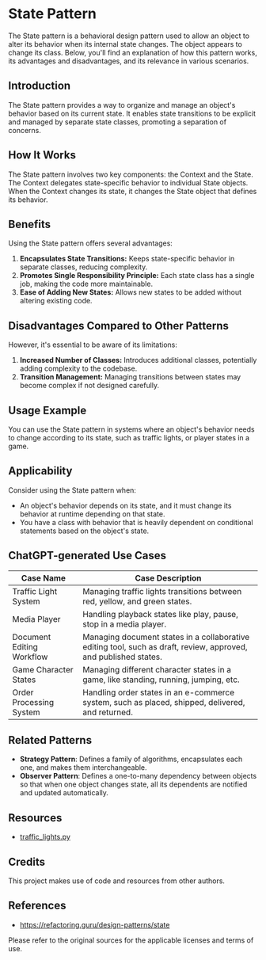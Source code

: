 # State Pattern

The State pattern is a behavioral design pattern used to allow an object to alter its behavior when its internal state changes. The object appears to change its class. Below, you'll find an explanation of how this pattern works, its advantages and disadvantages, and its relevance in various scenarios.

## Introduction

The State pattern provides a way to organize and manage an object's behavior based on its current state. It enables state transitions to be explicit and managed by separate state classes, promoting a separation of concerns.

## How It Works

The State pattern involves two key components: the Context and the State. The Context delegates state-specific behavior to individual State objects. When the Context changes its state, it changes the State object that defines its behavior.

## Benefits

Using the State pattern offers several advantages:

1. **Encapsulates State Transitions:** Keeps state-specific behavior in separate classes, reducing complexity.
2. **Promotes Single Responsibility Principle:** Each state class has a single job, making the code more maintainable.
3. **Ease of Adding New States:** Allows new states to be added without altering existing code.

## Disadvantages Compared to Other Patterns

However, it's essential to be aware of its limitations:

1. **Increased Number of Classes:** Introduces additional classes, potentially adding complexity to the codebase.
2. **Transition Management:** Managing transitions between states may become complex if not designed carefully.

## Usage Example

You can use the State pattern in systems where an object's behavior needs to change according to its state, such as traffic lights, or player states in a game.

## Applicability

Consider using the State pattern when:
- An object's behavior depends on its state, and it must change its behavior at runtime depending on that state.
- You have a class with behavior that is heavily dependent on conditional statements based on the object's state.

## ChatGPT-generated Use Cases
| Case Name                 | Case Description                                                                                                   |
|---------------------------|---------------------------------------------------------------------------------------------------------------------|
| Traffic Light System      | Managing traffic lights transitions between red, yellow, and green states.                                           |
| Media Player              | Handling playback states like play, pause, stop in a media player.                                                   |
| Document Editing Workflow | Managing document states in a collaborative editing tool, such as draft, review, approved, and published states.      |
| Game Character States     | Managing different character states in a game, like standing, running, jumping, etc.                                  |
| Order Processing System   | Handling order states in an e-commerce system, such as placed, shipped, delivered, and returned.                      |

## Related Patterns

- **Strategy Pattern**: Defines a family of algorithms, encapsulates each one, and makes them interchangeable.
- **Observer Pattern**: Defines a one-to-many dependency between objects so that when one object changes state, all its dependents are notified and updated automatically.

## Resources

- [traffic_lights.py](traffic_lights.py)

## Credits

This project makes use of code and resources from other authors.


## References
* https://refactoring.guru/design-patterns/state

Please refer to the original sources for the applicable licenses and terms of use.
